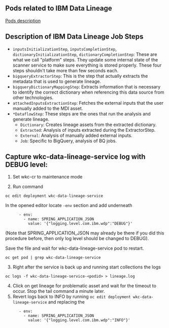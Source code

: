 ## Pods related to IBM Data Lineage
[Pods description](https://github.com/sanjitc/Cloud-Pak-for-Data/blob/main/wkc/troubleshooting/Pods_Making_CPD.md)

## Description of IBM Data Lineage Job Steps
- `inputsInitializationStep`, `inputsCompletionStep`, `dictionaryInitializationStep`, `dictionaryCompletionStep`: These are what we call "platform" steps. They update some internal state of the scanner service to make sure everything is stored properly. These four steps shouldn't take more than few seconds each.
- `bigqueryExtractorStep`: This is the step that actually extracts the metadata that is used to generate lineage.
- `bigqueryDictionaryMappingStep`: Extracts information that is necessary to identify the correct dictionary when referencing this data source from other technologies.
- `attachedInputsExtractionStep`: Fetches the external inputs that the user manually added to the MDI asset.
- `*DataflowStep`: These steps are the ones that run the analysis and generate lineage.
  -  `Dictionary`: Creates lineage assets from the extracted dictionary.
  -  `Extracted`: Analysis of inputs extracted during the ExtractorStep.
  -  `External`: Analysis of manually added external inputs.
  -  `Job`: Specific to BigQuery, analysis of BQ jobs.

## Capture wkc-data-lineage-service log with DEBUG level:

1. Set wkc-cr to maintenance mode

2. Run command
```
oc edit deployment wkc-data-lineage-service
```
In the opened editor locate `-env` section and add underneath
```
      - env:
        - name: SPRING_APPLICATION_JSON
          value: '{"logging.level.com.ibm.wdp":"DEBUG"}'
```
(Note that SPRING_APPLICATION_JSON may already be there if you did this procedure before, then only log level should be changed to DEBUG).

Save the file and wait for wkc-data-lineage-service  pod to restart.
```
oc get pod | grep wkc-data-lineage-service
```

3. Right after the service is back up and running start collections the logs
```
oc logs -f wkc-data-lineage-service-<podid> > lineage.log
```
4. Click on get lineage for problematic asset and wait for the timeout to occur. Stop the tail command a minute later.
5. Revert logs back to INFO by running
`oc edit deployment wkc-data-lineage-service` and replacing the
```
      - env:
        - name: SPRING_APPLICATION_JSON
          value: '{"logging.level.com.ibm.wdp":"INFO"}'
```
